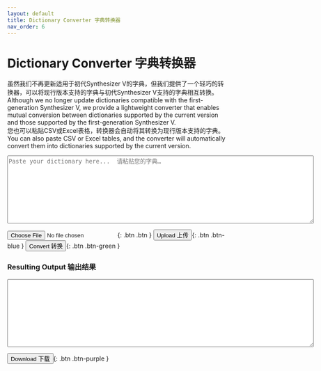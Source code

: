 ```yaml
---
layout: default
title: Dictionary Converter 字典转换器
nav_order: 6
---
```

  
# Dictionary Converter 字典转换器 

虽然我们不再更新适用于初代Synthesizer V的字典，但我们提供了一个轻巧的转换器，可以将现行版本支持的字典与初代Synthesizer V支持的字典相互转换。  
Although we no longer update dictionaries compatible with the first-generation Synthesizer V, we provide a lightweight converter that enables mutual conversion between dictionaries supported by the current version and those supported by the first-generation Synthesizer V.  
您也可以粘贴CSV或Excel表格，转换器会自动将其转换为现行版本支持的字典。  
You can also paste CSV or Excel tables, and the converter will automatically convert them into dictionaries supported by the current version.  
<textarea id="inputText" rows="10" cols="85" placeholder="Paste your dictionary here...  请粘贴您的字典…"></textarea>  
<input type="file" id="fileInput" class="btn" accept=".json,.xml,.csv" />{: .btn .btn }
<button type="button" name="button" class="btn" onclick="uploadAndConvert()">Upload 上传</button>{: .btn .btn-blue }
<button type="button" name="button" class="btn" onclick="convert()">Convert 转换</button>{: .btn .btn-green }  
  
### Resulting Output 输出结果  
<textarea id="outputText" rows="10" cols="85" readonly></textarea>  
<button type="button" name="button" class="btn" onclick="downloadResult()">Download 下载</button>{: .btn .btn-purple }  
  
<script src="converter.js"></script>  

